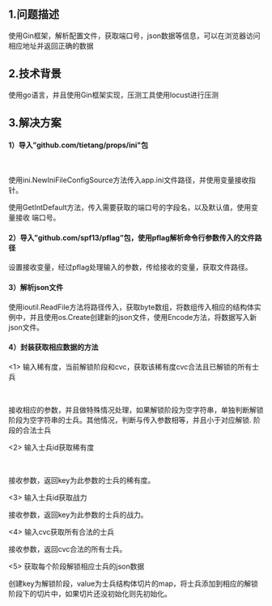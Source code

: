 ## 1.问题描述



使用Gin框架，解析配置文件，获取端口号，json数据等信息，可以在浏览器访问相应地址并返回正确的数据





## 2.技术背景



使用go语言，并且使用Gin框架实现，压测工具使用locust进行压测



## 3.解决方案



#### 1）导入”github.com/tietang/props/ini"包

​    

使用ini.NewIniFileConfigSource方法传入app.ini文件路径，并使用变量接收指针。

使用GetIntDefault方法，传入需要获取的端口号的字段名，以及默认值，使用变量接收 端口号。



#### 2）导入”github.com/spf13/pflag”包，使用pflag解析命令行参数传入的文件路径



设置接收变量，经过pflag处理输入的参数，传给接收的变量，获取文件路径。



#### 3）解析json文件



使用ioutil.ReadFile方法将路径传入，获取byte数组，将数组传入相应的结构体实例中，并且使用os.Create创建新的json文件，使用Encode方法，将数据写入新json文件。



#### 4）封装获取相应数据的方法



   <1> 输入稀有度，当前解锁阶段和cvc，获取该稀有度cvc合法且已解锁的所有士兵 

​       

   接收相应的参数，并且做特殊情况处理，如果解锁阶段为空字符串，单独判断解锁阶段为空字符串的士兵。其他情况，判断与传入参数相等，并且小于对应解锁. 阶段的合法士兵



   <2> 输入士兵id获取稀有度

​    

   接收参数，返回key为此参数的士兵的稀有度。



   <3> 输入士兵id获取战力

 

   接收参数，返回key为此参数的士兵的战力。



   <4> 输入cvc获取所有合法的士兵

 

   接收参数，返回cvc合法的所有士兵。



   <5> 获取每个阶段解锁相应士兵的json数据

  

​    创建key为解锁阶段，value为士兵结构体切片的map，将士兵添加到相应的解锁阶段下的切片中，如果切片还没初始化则先初始化。